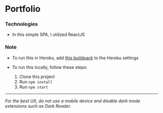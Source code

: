 # Portfolio

### Technologies

- In this simple SPA, I utilized ReactJS

### Note

- To run this in Heroku, add [this buildpack](https://github.com/mars/create-react-app-buildpack) to the Heroku settings

- To run this locally, follow these steps:

  1. Clone this project
  1. Run `npm install`
  1. Run `npm start`

---

_For the best UX, do *not* use a mobile device and *disable* dark mode extensions such as Dark Reader._
